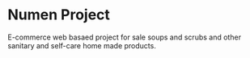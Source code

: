 # Numen Project

E-commerce web basaed project for sale soups and scrubs and other sanitary and self-care home made products.
